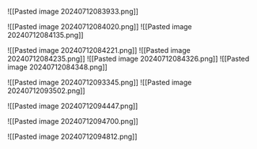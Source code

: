 ![[Pasted image 20240712083933.png]]

![[Pasted image 20240712084020.png]]
![[Pasted image 20240712084135.png]]


![[Pasted image 20240712084221.png]]
![[Pasted image 20240712084235.png]]
![[Pasted image 20240712084326.png]]
![[Pasted image 20240712084348.png]]





![[Pasted image 20240712093345.png]]
![[Pasted image 20240712093502.png]]



![[Pasted image 20240712094447.png]]

![[Pasted image 20240712094700.png]]

![[Pasted image 20240712094812.png]]

